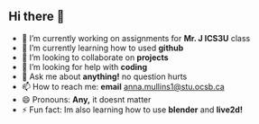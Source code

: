## Hi there 👋

- 🔭 I’m currently working on assignments for __Mr. J ICS3U__ class
- 🌱 I’m currently learning how to used __github__
- 👯 I’m looking to collaborate on __projects__
- 🤔 I’m looking for help with __coding__
- 💬 Ask me about __anything!__ no question hurts
- 📫 How to reach me: __email__ anna.mullins1@stu.ocsb.ca
- 😄 Pronouns: __Any,__ it doesnt matter
- ⚡ Fun fact: Im also learning how to use __blender__ and __live2d!__
